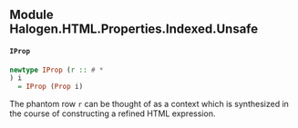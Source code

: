 ## Module Halogen.HTML.Properties.Indexed.Unsafe

#### `IProp`

``` purescript
newtype IProp (r :: # *
) i
  = IProp (Prop i)
```

The phantom row `r` can be thought of as a context which is synthesized in the
course of constructing a refined HTML expression.


